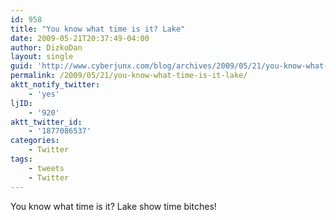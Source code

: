 ```yaml
---
id: 958
title: "You know what time is it? Lake"
date: 2009-05-21T20:37:49-04:00
author: DizkoDan
layout: single
guid: 'http://www.cyberjunx.com/blog/archives/2009/05/21/you-know-what-time-is-it-lake/'
permalink: /2009/05/21/you-know-what-time-is-it-lake/
aktt_notify_twitter:
    - 'yes'
ljID:
    - '920'
aktt_twitter_id:
    - '1877086537'
categories:
    - Twitter
tags:
    - tweets
    - Twitter
---
```


You know what time is it? Lake show time bitches!